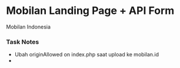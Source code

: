 # Mobilan Landing Page + API Form
Mobilan Indonesia

### Task Notes
- Ubah originAllowed on index.php saat upload ke mobilan.id
- 

